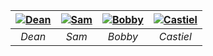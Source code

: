 | [![Dean](https://github.com/user-attachments/assets/7ce01197-f68b-43f5-9fda-2564546c8fe9)](/characters/Dean) | [![Sam](https://github.com/user-attachments/assets/8397edc2-64ef-4ff5-b0bd-8eb50bea0ef8)](/characters/Sam) | [![Bobby](https://github.com/user-attachments/assets/8f5e9c77-9fd2-4093-abf7-7199ee0e0696)](/characters/Bobby) | [![Castiel](https://github.com/user-attachments/assets/8f275bf0-b765-4fe9-977f-6a6f24025c95)](/characters/Castiel) |
| :---------------------------: | :---------------------------: | :---------------------------: | :---------------------------: |
|         *Dean*                |          *Sam*                |             *Bobby*           |           *Castiel*           | 
